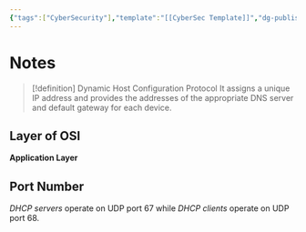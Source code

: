 ```yaml
---
{"tags":["CyberSecurity"],"template":"[[CyberSec Template]]","dg-publish":true,"permalink":"/600-coding/security/notes/cybersec-dhcp/","dgPassFrontmatter":true}
---
```



# Notes
> [!definition] Dynamic Host Configuration Protocol
> It assigns a unique IP address and provides the addresses of the appropriate DNS server and default gateway for each device.

## Layer of OSI
**Application Layer**

## Port Number
*DHCP servers* operate on UDP port 67 while *DHCP clients* operate on UDP port 68.